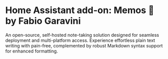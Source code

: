 # Home Assistant add-on: Memos 🦜 by Fabio Garavini

An open-source, self-hosted note-taking solution designed for seamless deployment and multi-platform access. Experience effortless plain text writing with pain-free, complemented by robust Markdown syntax support for enhanced formatting.
